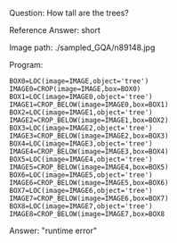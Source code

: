 Question: How tall are the trees?

Reference Answer: short

Image path: ./sampled_GQA/n89148.jpg

Program:

```
BOX0=LOC(image=IMAGE,object='tree')
IMAGE0=CROP(image=IMAGE,box=BOX0)
BOX1=LOC(image=IMAGE0,object='tree')
IMAGE1=CROP_BELOW(image=IMAGE0,box=BOX1)
BOX2=LOC(image=IMAGE1,object='tree')
IMAGE2=CROP_BELOW(image=IMAGE1,box=BOX2)
BOX3=LOC(image=IMAGE2,object='tree')
IMAGE3=CROP_BELOW(image=IMAGE2,box=BOX3)
BOX4=LOC(image=IMAGE3,object='tree')
IMAGE4=CROP_BELOW(image=IMAGE3,box=BOX4)
BOX5=LOC(image=IMAGE4,object='tree')
IMAGE5=CROP_BELOW(image=IMAGE4,box=BOX5)
BOX6=LOC(image=IMAGE5,object='tree')
IMAGE6=CROP_BELOW(image=IMAGE5,box=BOX6)
BOX7=LOC(image=IMAGE6,object='tree')
IMAGE7=CROP_BELOW(image=IMAGE6,box=BOX7)
BOX8=LOC(image=IMAGE7,object='tree')
IMAGE8=CROP_BELOW(image=IMAGE7,box=BOX8
```
Answer: "runtime error"

